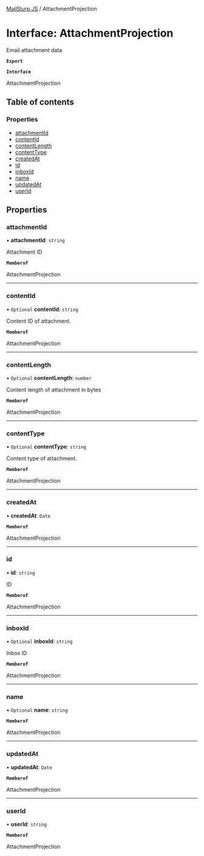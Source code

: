 [MailSlurp JS](../README.md) / AttachmentProjection

# Interface: AttachmentProjection

Email attachment data

**`Export`**

**`Interface`**

AttachmentProjection

## Table of contents

### Properties

- [attachmentId](AttachmentProjection.md#attachmentid)
- [contentId](AttachmentProjection.md#contentid)
- [contentLength](AttachmentProjection.md#contentlength)
- [contentType](AttachmentProjection.md#contenttype)
- [createdAt](AttachmentProjection.md#createdat)
- [id](AttachmentProjection.md#id)
- [inboxId](AttachmentProjection.md#inboxid)
- [name](AttachmentProjection.md#name)
- [updatedAt](AttachmentProjection.md#updatedat)
- [userId](AttachmentProjection.md#userid)

## Properties

### attachmentId

• **attachmentId**: `string`

Attachment ID

**`Memberof`**

AttachmentProjection

___

### contentId

• `Optional` **contentId**: `string`

Content ID of attachment.

**`Memberof`**

AttachmentProjection

___

### contentLength

• `Optional` **contentLength**: `number`

Content length of attachment in bytes

**`Memberof`**

AttachmentProjection

___

### contentType

• `Optional` **contentType**: `string`

Content type of attachment.

**`Memberof`**

AttachmentProjection

___

### createdAt

• **createdAt**: `Date`

**`Memberof`**

AttachmentProjection

___

### id

• **id**: `string`

ID

**`Memberof`**

AttachmentProjection

___

### inboxId

• `Optional` **inboxId**: `string`

Inbox ID

**`Memberof`**

AttachmentProjection

___

### name

• `Optional` **name**: `string`

**`Memberof`**

AttachmentProjection

___

### updatedAt

• **updatedAt**: `Date`

**`Memberof`**

AttachmentProjection

___

### userId

• **userId**: `string`

**`Memberof`**

AttachmentProjection
